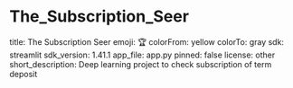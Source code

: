 # The_Subscription_Seer
title: The Subscription Seer emoji: 🏆 colorFrom: yellow colorTo: gray sdk: streamlit sdk_version: 1.41.1 app_file: app.py pinned: false license: other short_description: Deep learning project to check subscription of term deposit
